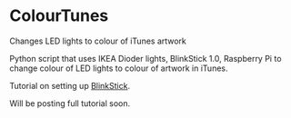 # ColourTunes
Changes LED lights to colour of iTunes artwork

Python script that uses IKEA Dioder lights, BlinkStick 1.0, Raspberry Pi to change colour of LED lights to colour of artwork in iTunes.

Tutorial on setting up [BlinkStick](https://www.blinkstick.com/help/ikea-dioder-blinkstick-pro-ambilight).

Will be posting full tutorial soon.

